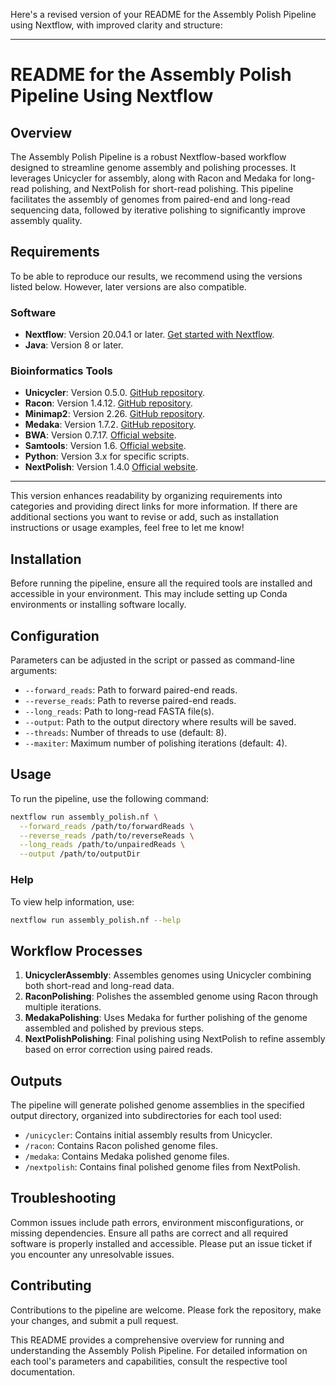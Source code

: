 Here's a revised version of your README for the Assembly Polish Pipeline using Nextflow, with improved clarity and structure:

---

# README for the Assembly Polish Pipeline Using Nextflow

## Overview

The Assembly Polish Pipeline is a robust Nextflow-based workflow designed to streamline genome assembly and polishing processes. It leverages Unicycler for assembly, along with Racon and Medaka for long-read polishing, and NextPolish for short-read polishing. This pipeline facilitates the assembly of genomes from paired-end and long-read sequencing data, followed by iterative polishing to significantly improve assembly quality.

## Requirements

To be able to reproduce our results, we recommend using the versions listed below. However, later versions are also compatible.

### Software
- **Nextflow**: Version 20.04.1 or later. [Get started with Nextflow](https://www.nextflow.io/docs/latest/getstarted.html).
- **Java**: Version 8 or later.

### Bioinformatics Tools
- **Unicycler**: Version 0.5.0. [GitHub repository](https://github.com/rrwick/Unicycler).
- **Racon**: Version 1.4.12. [GitHub repository](https://github.com/isovic/racon).
- **Minimap2**: Version 2.26. [GitHub repository](https://github.com/lh3/minimap2).
- **Medaka**: Version 1.7.2. [GitHub repository](https://github.com/nanoporetech/medaka).
- **BWA**: Version 0.7.17. [Official website](http://bio-bwa.sourceforge.net/).
- **Samtools**: Version 1.6. [Official website](http://www.htslib.org/).
- **Python**: Version 3.x for specific scripts.
- **NextPolish**: Version 1.4.0 [Official website](https://github.com/Nextomics/NextPolish).

---

This version enhances readability by organizing requirements into categories and providing direct links for more information. If there are additional sections you want to revise or add, such as installation instructions or usage examples, feel free to let me know!
## Installation

Before running the pipeline, ensure all the required tools are installed and accessible in your environment. This may include setting up Conda environments or installing software locally.

## Configuration

Parameters can be adjusted in the script or passed as command-line arguments:

- `--forward_reads`: Path to forward paired-end reads.
- `--reverse_reads`: Path to reverse paired-end reads.
- `--long_reads`: Path to long-read FASTA file(s).
- `--output`: Path to the output directory where results will be saved.
- `--threads`: Number of threads to use (default: 8).
- `--maxiter`: Maximum number of polishing iterations (default: 4).


## Usage

To run the pipeline, use the following command:

```bash
nextflow run assembly_polish.nf \
  --forward_reads /path/to/forwardReads \
  --reverse_reads /path/to/reverseReads \
  --long_reads /path/to/unpairedReads \
  --output /path/to/outputDir
```

### Help

To view help information, use:

```bash
nextflow run assembly_polish.nf --help
```

## Workflow Processes

1. **UnicyclerAssembly**: Assembles genomes using Unicycler combining both short-read and long-read data.
2. **RaconPolishing**: Polishes the assembled genome using Racon through multiple iterations.
3. **MedakaPolishing**: Uses Medaka for further polishing of the genome assembled and polished by previous steps.
4. **NextPolishPolishing**: Final polishing using NextPolish to refine assembly based on error correction using paired reads.

## Outputs

The pipeline will generate polished genome assemblies in the specified output directory, organized into subdirectories for each tool used:

- `/unicycler`: Contains initial assembly results from Unicycler.
- `/racon`: Contains Racon polished genome files.
- `/medaka`: Contains Medaka polished genome files.
- `/nextpolish`: Contains final polished genome files from NextPolish.



## Troubleshooting

Common issues include path errors, environment misconfigurations, or missing dependencies. Ensure all paths are correct and all required software is properly installed and accessible. Please put an issue ticket if you encounter any unresolvable issues. 

## Contributing

Contributions to the pipeline are welcome. Please fork the repository, make your changes, and submit a pull request.

This README provides a comprehensive overview for running and understanding the Assembly Polish Pipeline. For detailed information on each tool's parameters and capabilities, consult the respective tool documentation.

